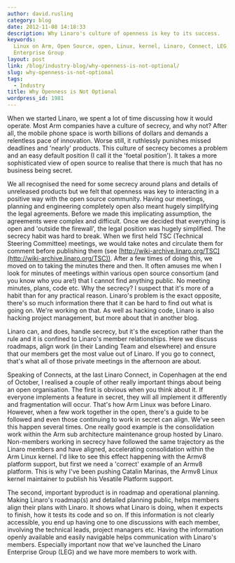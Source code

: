 ```yaml
---
author: david.rusling
category: blog
date: 2012-11-08 14:18:33
description: Why Linaro's culture of openness is key to its success.
keywords:
  Linux on Arm, Open Source, open, Linux, kernel, Linaro, Connect, LEG, Linaro
  Enterprise Group
layout: post
link: /blog/industry-blog/why-openness-is-not-optional/
slug: why-openness-is-not-optional
tags:
  - Industry
title: Why Openness is Not Optional
wordpress_id: 1981
---
```


When we started Linaro, we spent a lot of time discussing how it would operate. Most Arm companies have a culture of secrecy, and why not? After all, the mobile phone space is worth billions of dollars and demands a relentless pace of innovation. Worse still, it ruthlessly punishes missed deadlines and 'nearly' products. This culture of secrecy becomes a problem and an easy default position (I call it the 'foetal position'). It takes a more sophisticated view of open source to realise that there is much that has no business being secret.

We all recognised the need for some secrecy around plans and details of unreleased products but we felt that openness was key to interacting in a positive way with the open source community. Having our meetings, planning and engineering completely open also meant hugely simplifying the legal agreements. Before we made this implicating assumption, the agreements were complex and difficult. Once we decided that everything is open and 'outside the firewall', the legal position was hugely simplified.
The secrecy habit was hard to break. When we first held TSC (Technical Steering Committee) meetings, we would take notes and circulate them for comment before publishing them (see [http://wiki-archive.linaro.org/TSC](http://wiki-archive.linaro.org/TSC)). After a few times of doing this, we moved on to taking the minutes there and then. It often amuses me when I look for minutes of meetings within various open source consortium (and you know who you are!) that I cannot find anything public. No meeting minutes, plans, code etc. Why the secrecy? I suspect that it's more of a habit than for any practical reason. Linaro's problem is the exact opposite, there's so much information there that it can be hard to find out what is going on. We're working on that. As well as hacking code, Linaro is also hacking project management, but more about that in another blog.

Linaro can, and does, handle secrecy, but it's the exception rather than the rule and it is confined to Linaro's member relationships. Here we discuss roadmaps, align work (in their Landing Team and elsewhere) and ensure that our members get the most value out of Linaro. If you go to connect, that's what all of those private meetings in the afternoon are about.

Speaking of Connects, at the last Linaro Connect, in Copenhagen at the end of October, I realised a couple of other really important things about being an open organisation. The first is obvious when you think about it. If everyone implements a feature in secret, they will all implement it differently and fragmentation will occur. That's how Arm Linux was before Linaro. However, when a few work together in the open, there's a guide to be followed and even those continuing to work in secret can align. We've seen this happen several times. One really good example is the consolidation work within the Arm sub architecture maintenance group hosted by Linaro. Non-members working in secrecy have followed the same trajectory as the Linaro members and have aligned, accelerating consolidation within the Arm Linux kernel. I'd like to see this effect happening with the Armv8 platform support, but first we need a 'correct' example of an Armv8 platform. This is why I've been pushing Catalin Marinas, the Armv8 Linux kernel maintainer to publish his Vesatile Platform support.

The second, important byproduct is in roadmap and operational planning. Making Linaro's roadmap(s) and detailed planning public, helps members align their plans with Linaro. It shows what Linaro is doing, when it expects to finish, how it tests its code and so on. If this information is not clearly accessible, you end up having one to one discussions with each member, involving the technical leads, project managers etc. Having the information openly available and easily navigable helps communication with Linaro's members. Especially important now that we've launched the Linaro Enterprise Group (LEG) and we have more members to work with.
